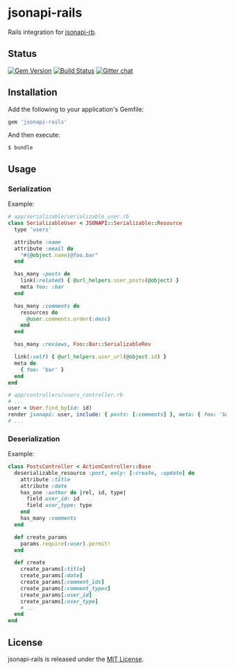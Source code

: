 # jsonapi-rails
Rails integration for [jsonapi-rb](https://github.com/jsonapi-rb/jsonapi-rb).

## Status

[![Gem Version](https://badge.fury.io/rb/jsonapi-rails.svg)](https://badge.fury.io/rb/jsonapi-rails)
[![Build Status](https://secure.travis-ci.org/jsonapi-rb/rails.svg?branch=master)](http://travis-ci.org/jsonapi-rb/rails?branch=master)
[![Gitter chat](https://badges.gitter.im/gitterHQ/gitter.png)](https://gitter.im/jsonapi-rb/Lobby)

## Installation

Add the following to your application's Gemfile:
```ruby
gem 'jsonapi-rails'
```
And then execute:
```
$ bundle
```

## Usage

### Serialization

Example:
```ruby
# app/serializable/serializable_user.rb
class SerializableUser < JSONAPI::Serializable::Resource
  type 'users'

  attribute :name
  attribute :email do
    "#{@object.name}@foo.bar"
  end

  has_many :posts do
    link(:related) { @url_helpers.user_posts(@object) }
    meta foo: :bar
  end

  has_many :comments do
    resources do
      @user.comments.order(:desc)
    end
  end

  has_many :reviews, Foo::Bar::SerializableRev

  link(:self) { @url_helpers.user_url(@object.id) }
  meta do
    { foo: 'bar' }
  end
end

# app/controllers/users_controller.rb
# ...
user = User.find_by(id: id)
render jsonapi: user, include: { posts: [:comments] }, meta: { foo: 'bar' }
# ...
```

### Deserialization

Example:
```ruby
class PostsController < ActionController::Base
  deserializable_resource :post, only: [:create, :update] do
    attribute :title
    attribute :date
    has_one :author do |rel, id, type|
      field user_id: id
      field user_type: type
    end
    has_many :comments
  end

  def create_params
    params.require(:user).permit!
  end

  def create
    create_params[:title]
    create_params[:date]
    create_params[:comment_ids]
    create_params[:comment_types]
    create_params[:user_id]
    create_params[:user_type]
    # ...
  end
end


```

## License

jsonapi-rails is released under the [MIT License](http://www.opensource.org/licenses/MIT).
